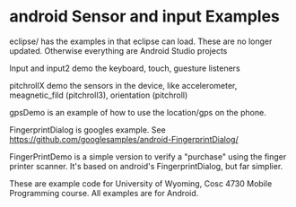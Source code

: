 android Sensor and input Examples
===========
eclipse/ has the examples in that eclipse can load. These are no longer updated.  Otherwise everything are Android Studio projects

Input and input2 demo the keyboard, touch, guesture listeners

pitchrollX demo the sensors in the device, like accelerometer, meagnetic_fild (pitchroll3), orientation (pitchroll)

gpsDemo is an example of how to use the location/gps on the phone.

FingerprintDialog is googles example.  See https://github.com/googlesamples/android-FingerprintDialog/

FingerPrintDemo is a simple version to verify a "purchase" using the finger printer scanner.  It's based on android's FingerprintDialog, but far simplier.


These are example code for University of Wyoming, Cosc 4730 Mobile Programming course.
All examples are for Android.
